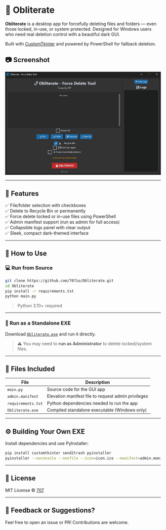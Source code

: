 
# 🧨 Obliterate

**Obliterate** is a desktop app for forcefully deleting files and folders — even those locked, in-use, or system protected. Designed for Windows users who need real deletion control with a beautiful dark GUI.

Built with [CustomTkinter](https://github.com/TomSchimansky/CustomTkinter) and powered by PowerShell for fallback deletion.

## 📷 Screenshot

![Obliterate UI](assets/obliterate-screenshot.png)


---

## 🚀 Features

✅ File/folder selection with checkboxes  
✅ Delete to Recycle Bin or permanently  
✅ Force delete locked or in-use files using PowerShell  
✅ Admin manifest support (run as admin for full access)  
✅ Collapsible logs panel with clear output  
✅ Sleek, compact dark-themed interface  

---

## 🧪 How to Use

### 💻 Run from Source

```bash
git clone https://github.com/707io/Obliterate.git
cd Obliterate
pip install -r requirements.txt
python main.py
```

> Python 3.10+ required

---

### 🧾 Run as a Standalone EXE

Download [`Obliterate.exe`](https://github.com/707io/Obliterate/releases/download/v1.0.0/Obliterate.exe) and run it directly.

> ⚠ You may need to **run as Administrator** to delete locked/system files.

---

## 📂 Files Included

| File               | Description                                         |
|--------------------|-----------------------------------------------------|
| `main.py`          | Source code for the GUI app                         |
| `admin.manifest`   | Elevation manifest file to request admin privileges |
| `requirements.txt` | Python dependencies needed to run the app           |
| `Obliterate.exe`   | Compiled standalone executable (Windows only)       |

---

## ⚙ Building Your Own EXE

Install dependencies and use PyInstaller:

```bash
pip install customtkinter send2trash pyinstaller
pyinstaller --noconsole --onefile --icon=icon.ico --manifest=admin.manifest main.py
```

---

## 📜 License

MIT License © [707](https://github.com/707io)

---

## 💬 Feedback or Suggestions?

Feel free to open an issue or PR! Contributions are welcome.
